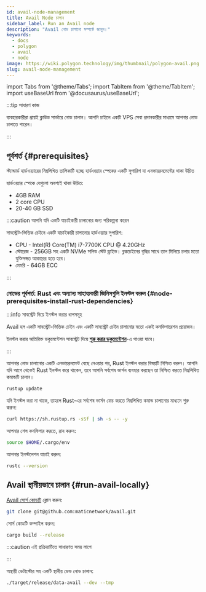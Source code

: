 ```yaml
---
id: avail-node-management
title: Avail Node চালান
sidebar_label: Run an Avail node
description: "Avail নোড চালানো সম্পর্কে জানুন।"
keywords:
  - docs
  - polygon
  - avail
  - node
image: https://wiki.polygon.technology/img/thumbnail/polygon-avail.png
slug: avail-node-management
---
```

import Tabs from '@theme/Tabs';
import TabItem from '@theme/TabItem';
import useBaseUrl from '@docusaurus/useBaseUrl';

:::tip সাধারণ কাজ

ব্যবহারকারীরা প্রায়ই ক্লাউড সার্ভারে নোড চালান। আপনি চাইলে একটি VPS সেবা প্রদানকারীর মাধ্যমে আপনার নোড চালাতে পারেন।

:::

## পূর্বশর্ত {#prerequisites}

স্ট্যান্ডার্ড হার্ডওয়্যারের নিম্নলিখিত তালিকাটি হচ্ছে হার্ডওয়্যার স্পেকের একটি সুপারিশ যা এনভায়রনমেন্টের থাকা
উচিত

হার্ডওয়্যার স্পেকে যেগুলো অবশ্যই থাকা উচিত:

* 4GB RAM
* 2 core CPU
* 20-40 GB SSD

:::caution আপনি যদি একটি যাচাইকারী চালানোর জন্য পরিকল্পনা করেন

সাবস্ট্রেট-ভিত্তিক চেইনে একটি যাচাইকারী চালানোর হার্ডওয়্যার সুপারিশ:

* CPU - Intel(R) Core(TM) i7-7700K CPU @ 4.20GHz
* স্টোরেজ - 256GB সহ একটি NVMe সলিড স্টেট ড্রাইভ। ব্লকচেইনের বৃদ্ধির সাথে তাল মিলিয়ে চলার মতো
যুক্তিসঙ্গত আকারের হতে হবে।
* মেমরি - 64GB ECC

:::

### নোডের পূর্বশর্ত: Rust এবং অন্যান্য সাহায্যকারী জিনিসগুলি ইনস্টল করুন {#node-prerequisites-install-rust-dependencies}

:::info সাবস্ট্রেট দিয়ে ইনস্টল করার ধাপসমূহ

Avail হল একটি সাবস্ট্রেট-ভিত্তিক চেইন এবং একটি সাবস্ট্রেট চেইন চালানোর মতো একই কনফিগারেশন প্রয়োজন।

ইনস্টল করার অতিরিক্ত ডকুমেন্টেশন সাবস্ট্রেট দিয়ে
**[শুরু করার ডকুমেন্টেশন](https://docs.substrate.io/v3/getting-started/installation/)**-এ পাওয়া যাবে।

:::

আপনার নোড চালানোর একটি এনভায়রনমেন্ট বেছে নেওয়ার পর, Rust ইনস্টল করার বিষয়টি নিশ্চিত করুন।
আপনি যদি আগে থেকেই Rust ইনস্টল করে থাকেন, তবে আপনি সর্বশেষ ভার্সন ব্যবহার করছেন তা নিশ্চিত করতে নিম্নলিখিত কমান্ডটি চালান।

```sh
rustup update
```

যদি ইনস্টল করা না থাকে, তাহলে Rust-এর সর্বশেষ ভার্সন ফেচ করতে নিম্নলিখিত কমান্ড চালানোর মাধ্যমে শুরু করুন:

```sh
curl https://sh.rustup.rs -sSf | sh -s -- -y
```

আপনার শেল কনফিগার করতে, রান করুন:

```sh
source $HOME/.cargo/env
```

আপনার ইনস্টলেশন যাচাই করুন:

```sh
rustc --version
```

## Avail স্থানীয়ভাবে চালান {#run-avail-locally}

[Avail সোর্স কোডটি](https://github.com/maticnetwork/avail) ক্লোন করুন:

```sh
git clone git@github.com:maticnetwork/avail.git
```

সোর্স কোডটি কম্পাইল করুন:

```sh
cargo build --release
```

:::caution এই প্রক্রিয়াটিতে সাধারণত সময় লাগে

:::

অস্থায়ী ডেটাস্টোর সহ একটি স্থানীয় ডেভ নোড চালান:

```sh
./target/release/data-avail --dev --tmp
```
